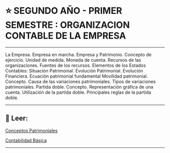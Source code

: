 # :star: SEGUNDO AÑO - PRIMER SEMESTRE : ORGANIZACION CONTABLE DE LA EMPRESA

---

La Empresa. Empresa en marcha. Empresa y Patrimonio. Concepto de ejercicio. Unidad de medida. Moneda de cuenta. Recursos de las organizaciones. Fuentes de los recursos. Elementos de los Estados Contables: Situación Patrimonial. Evolución Patrimonial. Evolución Financiera. Ecuación patrimonial fundamental Movilidad patrimonial. Concepto. Causa de las variaciones patrimoniales. Tipos de variaciones patrimoniales. Partida doble. Concepto. Representación gráfica de una cuenta. Utilización de la partida doble. Principales reglas de la partida doble.

---

## :book: Leer:

[Conceptos Patrimoniales](https://github.com/eugenia1984/UTN-FRSR-Programacion/blob/main/2do_anio_1er_semestre/organizacion_contable/Conceptos%20Patrimoniales.pdf)

[Contabilidad Básica](https://github.com/eugenia1984/UTN-FRSR-Programacion/blob/main/2do_anio_1er_semestre/organizacion_contable/Contabilidad%20Basica.pdf)

---
